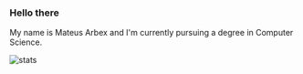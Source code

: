 ### Hello there 
My name is Mateus Arbex and I'm currently pursuing a degree in Computer Science.

<p align="left">
 <img alt="stats" src="https://github-readme-stats-nu-nine.vercel.app/api?username=mateusarbex&theme=dark" />
</p>
